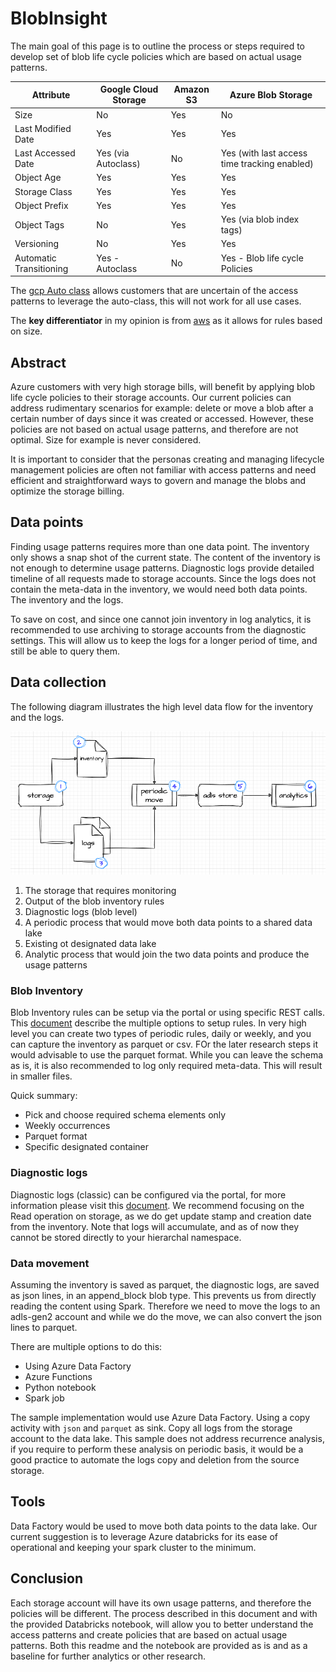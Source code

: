 # BlobInsight

The main goal of this page is to outline the process or steps required to develop set of blob life cycle policies which are based on actual usage patterns.

| Attribute | Google Cloud Storage | Amazon S3 | Azure Blob Storage |
|-----------|----------------------|-----------|--------------------|
| Size | No | Yes | No |
| Last Modified Date | Yes | Yes | Yes |
| Last Accessed Date | Yes (via Autoclass) | No | Yes (with last access time tracking enabled) |
| Object Age | Yes | Yes | Yes |
| Storage Class | Yes  | Yes | Yes |
| Object Prefix | Yes | Yes | Yes |
| Object Tags | No | Yes | Yes (via blob index tags) |
| Versioning | No | Yes | Yes |
| Automatic Transitioning | Yes - Autoclass | No | Yes - Blob life cycle Policies |

The [gcp Auto class]([Title](https://cloud.google.com/storage/docs/autoclass)) allows customers that are uncertain of the access patterns to leverage the auto-class, this will not work for all use cases.

The __key differentiator__ in my opinion is from [aws]([Title](https://docs.aws.amazon.com/AmazonS3/latest/userguide/intro-lifecycle-rules.html)) as it allows for rules based on size.

## Abstract

Azure customers with very high storage bills, will benefit by applying blob life cycle policies to their storage accounts. Our current policies can address rudimentary scenarios for example: delete or move a blob after a certain number of days since it was created or accessed. However, these policies are not based on actual usage patterns, and therefore are not optimal. Size for example is never considered.

It is important to consider that the personas creating and managing lifecycle management policies are often not familiar with access patterns and need efficient and straightforward ways to govern and manage the blobs and optimize the storage billing.

## Data points

Finding usage patterns requires more than one data point. The inventory only shows a snap shot of the current state. The content of the inventory is not enough to determine usage patterns. Diagnostic logs provide detailed timeline of all requests made to storage accounts. Since the logs does not contain the meta-data in the inventory, we would need both data points. The inventory and the logs.

To save on cost, and since one cannot join inventory in log analytics, it is recommended to use archiving to storage accounts from the diagnostic settings. This will allow us to keep the logs for a longer period of time, and still be able to query them.

## Data collection

The following diagram illustrates the high level data flow for the inventory and the logs.

![Data Flow](media/2023-07-20-10-40-01.png)

1. The storage that requires monitoring
2. Output of the blob inventory rules
3. Diagnostic logs (blob level)
4. A periodic process that would move both data points to a shared data lake
5. Existing ot designated data lake
6. Analytic process that would join the two data points and produce the usage patterns

### Blob Inventory

Blob Inventory rules can be setup via the portal or using specific REST calls. This [document](https://learn.microsoft.com/en-us/azure/storage/blobs/blob-inventory) describe the multiple options to setup rules. In very high level you can create two types of periodic rules, daily or weekly, and you can capture the inventory as parquet or csv. FOr the later research steps it would advisable to use the parquet format. While you can leave the schema as is, it is also recommended to log only required meta-data. This will result in smaller files.

Quick summary:

- Pick and choose required schema elements only
- Weekly occurrences
- Parquet format
- Specific designated container

### Diagnostic logs

Diagnostic logs (classic) can be configured via the portal, for more information please visit this [document](https://learn.microsoft.com/en-us/azure/storage/common/manage-storage-analytics-logs?tabs=azure-portal). We recommend focusing on the Read operation on storage, as we do get update stamp and creation date from the inventory. Note that logs will accumulate, and as of now they cannot be stored directly to your hierarchal namespace.

### Data movement

Assuming the inventory is saved as parquet, the diagnostic logs, are saved as json lines, in an append_block blob type. This prevents us from directly reading the content using Spark. Therefore we need to move the logs to an adls-gen2 account and while we do the move, we can also convert the json lines to parquet.

There are multiple options to do this:

- Using Azure Data Factory
- Azure Functions
- Python notebook
- Spark job

The sample implementation would use Azure Data Factory. Using a copy activity with ```json``` and ```parquet``` as sink. Copy all logs from the storage account to the data lake. This sample does not address recurrence analysis, if you require to perform these analysis on periodic basis, it would be a good practice to automate the logs copy and deletion from the source storage.

## Tools

Data Factory would be used to move both data points to the data lake.
Our current suggestion is to leverage Azure databricks for its ease of operational and keeping your spark cluster to the minimum.

## Conclusion

Each storage account will have its own usage patterns, and therefore the policies will be different. The process described in this document and with the provided Databricks notebook, will allow you to better understand the access patterns and create policies that are based on actual usage patterns. Both this readme and the notebook are provided as is and as a baseline for further analytics or other research.
